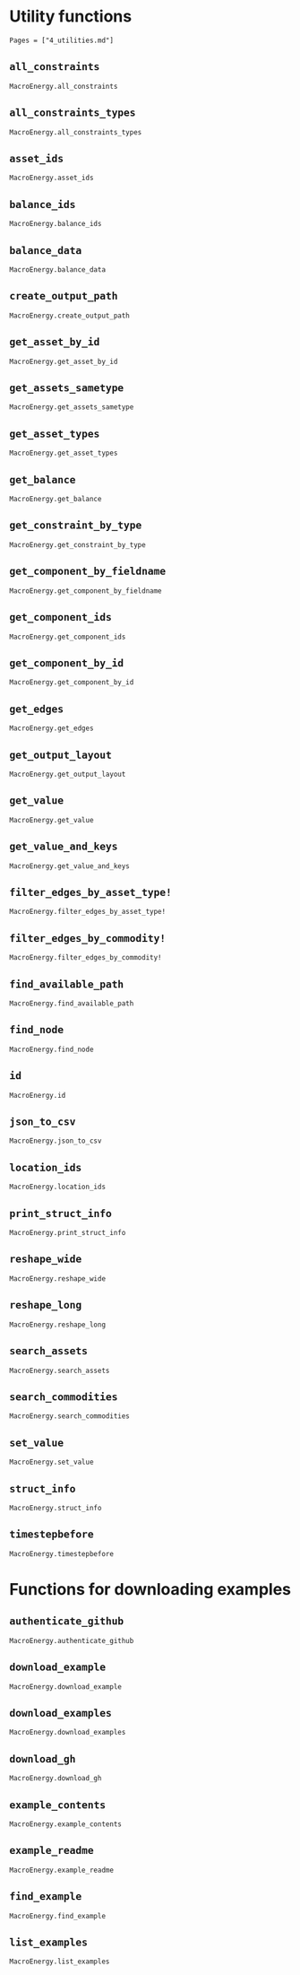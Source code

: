 # Utility functions

```@index
Pages = ["4_utilities.md"]
```

## `all_constraints`
```@docs
MacroEnergy.all_constraints
```

## `all_constraints_types`
```@docs
MacroEnergy.all_constraints_types
```

## `asset_ids`
```@docs
MacroEnergy.asset_ids
```

## `balance_ids`
```@docs
MacroEnergy.balance_ids
```

## `balance_data`
```@docs
MacroEnergy.balance_data
```

## `create_output_path`
```@docs
MacroEnergy.create_output_path
```

## `get_asset_by_id`
```@docs
MacroEnergy.get_asset_by_id
```

## `get_assets_sametype`
```@docs
MacroEnergy.get_assets_sametype
```

## `get_asset_types`
```@docs
MacroEnergy.get_asset_types
```

## `get_balance`
```@docs
MacroEnergy.get_balance
```

## `get_constraint_by_type`
```@docs
MacroEnergy.get_constraint_by_type
```

## `get_component_by_fieldname`
```@docs
MacroEnergy.get_component_by_fieldname
```

## `get_component_ids`
```@docs
MacroEnergy.get_component_ids
```

## `get_component_by_id`
```@docs
MacroEnergy.get_component_by_id
```

## `get_edges`
```@docs
MacroEnergy.get_edges
```

## `get_output_layout`
```@docs
MacroEnergy.get_output_layout
```

## `get_value`
```@docs
MacroEnergy.get_value
```

## `get_value_and_keys`
```@docs    
MacroEnergy.get_value_and_keys
```

## `filter_edges_by_asset_type!`
```@docs
MacroEnergy.filter_edges_by_asset_type!
```

## `filter_edges_by_commodity!`
```@docs
MacroEnergy.filter_edges_by_commodity!
```

## `find_available_path`
```@docs
MacroEnergy.find_available_path
```

## `find_node`
```@docs
MacroEnergy.find_node
```

## `id`
```@docs
MacroEnergy.id
```

## `json_to_csv`
```@docs
MacroEnergy.json_to_csv
```

## `location_ids`
```@docs
MacroEnergy.location_ids
```

## `print_struct_info`
```@docs
MacroEnergy.print_struct_info
```

## `reshape_wide`
```@docs
MacroEnergy.reshape_wide
```

## `reshape_long`
```@docs
MacroEnergy.reshape_long
```

## `search_assets`
```@docs
MacroEnergy.search_assets
```

## `search_commodities`
```@docs
MacroEnergy.search_commodities
```

## `set_value`
```@docs
MacroEnergy.set_value
```

## `struct_info`
```@docs
MacroEnergy.struct_info
```

## `timestepbefore`
```@docs
MacroEnergy.timestepbefore
```

# Functions for downloading examples

## `authenticate_github`
```@docs
MacroEnergy.authenticate_github
```

## `download_example`
```@docs
MacroEnergy.download_example
```

## `download_examples`
```@docs
MacroEnergy.download_examples
```

## `download_gh`
```@docs
MacroEnergy.download_gh
```

## `example_contents`
```@docs
MacroEnergy.example_contents
```

## `example_readme`
```@docs
MacroEnergy.example_readme
```

## `find_example`
```@docs
MacroEnergy.find_example
```

## `list_examples`
```@docs
MacroEnergy.list_examples
```